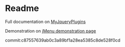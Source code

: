 # Readme

Full documentation on [MyJqueryPlugins](http://www.myjqueryplugins.com/jquery-plugin/jmenu)

Demonstration on [jMenu demonstration page](http://demos.myjqueryplugins.com/jmenu/)

commit:c87557639ab0c3a89bf1a28ea5385c8de528f0cd
